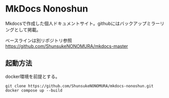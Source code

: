 # MkDocs Nonoshun
Mkdocsで作成した個人ドキュメントサイト。githubにはバックアップミラーリングとして掲載。

ベースラインは別リポジトリ参照
https://github.com/ShunsukeNONOMURA/mkdocs-master

## 起動方法
docker環境を前提とする。
```
git clone https://github.com/ShunsukeNONOMURA/mkdocs-nonoshun.git
docker compose up --build
```
